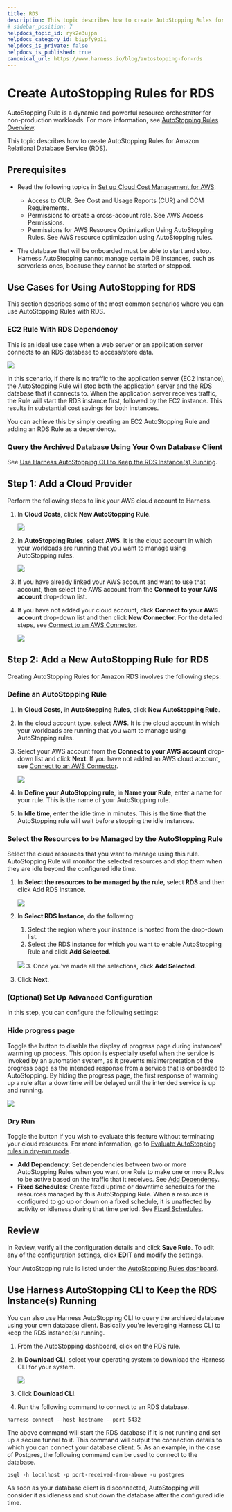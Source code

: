 ```yaml
---
title: RDS
description: This topic describes how to create AutoStopping Rules for Amazon Relational Database Service (RDS).
# sidebar_position: 7
helpdocs_topic_id: ryk2e3ujpn
helpdocs_category_id: biypfy9p1i
helpdocs_is_private: false
helpdocs_is_published: true
canonical_url: https://www.harness.io/blog/autostopping-for-rds
---
```

# Create AutoStopping Rules for RDS
AutoStopping Rule is a dynamic and powerful resource orchestrator for non-production workloads. For more information, see [AutoStopping Rules Overview](../1-auto-stopping-rules.md).

This topic describes how to create AutoStopping Rules for Amazon Relational Database Service (RDS).


## Prerequisites

* Read the following topics in [Set up Cloud Cost Management for AWS](../../../get-started/onboarding-guide/set-up-cost-visibility-for-aws.md): 

	* Access to CUR. See Cost and Usage Reports (CUR) and CCM Requirements.
	* Permissions to create a cross-account role. See AWS Access Permissions.
	* Permissions for AWS Resource Optimization Using AutoStopping Rules. See AWS resource optimization using AutoStopping rules.
* The database that will be onboarded must be able to start and stop. Harness AutoStopping cannot manage certain DB instances, such as serverless ones, because they cannot be started or stopped.

## Use Cases for Using AutoStopping for RDS

This section describes some of the most common scenarios where you can use AutoStopping Rules with RDS.

### EC2 Rule With RDS Dependency

This is an ideal use case when a web server or an application server connects to an RDS database to access/store data.

![](./static/create-auto-stopping-rules-for-rds-68.png)

In this scenario, if there is no traffic to the application server (EC2 instance), the AutoStopping Rule will stop both the application server and the RDS database that it connects to. When the application server receives traffic, the Rule will start the RDS instance first, followed by the EC2 instance. This results in substantial cost savings for both instances. 

You can achieve this by simply creating an EC2 AutoStopping Rule and adding an RDS Rule as a dependency.

### Query the Archived Database Using Your Own Database Client

See [Use Harness AutoStopping CLI to Keep the RDS Instance(s) Running](../4-create-auto-stopping-rules/create-auto-stopping-rules-for-rds.md#use-harness-autostopping-cli-to-keep-the-rds-instances-running).

## Step 1: Add a Cloud Provider

Perform the following steps to link your AWS cloud account to Harness.

1. In **Cloud Costs**, click **New AutoStopping Rule**.
   
     ![](./static/create-auto-stopping-rules-for-rds-69.png)
2. In **AutoStopping Rules**, select **AWS**. It is the cloud account in which your workloads are running that you want to manage using AutoStopping rules.
   
     ![](./static/create-auto-stopping-rules-for-rds-71.png)
3. If you have already linked your AWS account and want to use that account, then select the AWS account from the **Connect to your AWS account** drop-down list.
4. If you have not added your cloud account, click **Connect to your AWS account** drop-down list and then click **New Connector**. For the detailed steps, see [Connect to an AWS Connector](/docs/cloud-cost-management/get-started/onboarding-guide/set-up-cost-visibility-for-aw).
   
   ![](./static/create-auto-stopping-rules-for-rds-73.png)

## Step 2: Add a New AutoStopping Rule for RDS

Creating AutoStopping Rules for Amazon RDS involves the following steps:

### Define an AutoStopping Rule

1. In **Cloud Costs,** in **AutoStopping Rules**, click **New AutoStopping Rule**.
2. In the cloud account type, select **AWS**. It is the cloud account in which your workloads are running that you want to manage using AutoStopping rules.
3. Select your AWS account from the **Connect to your AWS account** drop-down list and click **Next**. If you have not added an AWS cloud account, see [Connect to an AWS Connector](../1-add-connectors/connect-to-an-aws-connector.md).
   
     ![](./static/create-auto-stopping-rules-for-rds-75.png)
4. In **Define your AutoStopping rule**, in **Name your Rule**, enter a name for your rule. This is the name of your AutoStopping rule.
5. In **Idle time**, enter the idle time in minutes. This is the time that the AutoStopping rule will wait before stopping the idle instances.

### Select the Resources to be Managed by the AutoStopping Rule

Select the cloud resources that you want to manage using this rule. AutoStopping Rule will monitor the selected resources and stop them when they are idle beyond the configured idle time.

1. In **Select the resources to be managed by the rule**, select **RDS** and then click Add RDS instance.
   
     ![](./static/create-auto-stopping-rules-for-rds-77.png)
2. In **Select RDS Instance**, do the following:
	1. Select the region where your instance is hosted from the drop-down list.
	2. Select the RDS instance for which you want to enable AutoStopping Rule and click **Add Selected**.
   
     ![](./static/create-auto-stopping-rules-for-rds-78.png)
	3. Once you've made all the selections, click **Add Selected**.
3. Click **Next**.

### (Optional) Set Up Advanced Configuration

In this step, you can configure the following settings:

### Hide progress page

Toggle the button to disable the display of progress page during instances' warming up process. This option is especially useful when the service is invoked by an automation system, as it prevents misinterpretation of the progress page as the intended response from a service that is onboarded to AutoStopping. By hiding the progress page, the first response of warming up a rule after a downtime will be delayed until the intended service is up and running.

![](./static/create-autostopping-rules-for-kubernetes-83.png)

### Dry Run

Toggle the button if you wish to evaluate this feature without terminating your cloud resources. For more information, go to [Evaluate AutoStopping rules in dry-run mode](../4-create-auto-stopping-rules/autostopping-dry-run-mode.md).

* **Add Dependency**: Set dependencies between two or more AutoStopping Rules when you want one Rule to make one or more Rules to be active based on the traffic that it receives. See [Add Dependency](../4-create-auto-stopping-rules/create-autostopping-rules-aws.md#optional-step-set-up-advanced-configuration).
* **Fixed Schedules**: Create fixed uptime or downtime schedules for the resources managed by this AutoStopping Rule. When a resource is configured to go up or down on a fixed schedule, it is unaffected by activity or idleness during that time period. See [Fixed Schedules](create-autostopping-rules-aws.md).

## Review

In Review, verify all the configuration details and click **Save Rule**. To edit any of the configuration settings, click **EDIT** and modify the settings.

Your AutoStopping rule is listed under the [AutoStopping Rules dashboard](../4-create-auto-stopping-rules/autostopping-dashboard.md).

## Use Harness AutoStopping CLI to Keep the RDS Instance(s) Running

You can also use Harness AutoStopping CLI to query the archived database using your own database client. Basically you're leveraging Harness CLI to keep the RDS instance(s) running.

1. From the AutoStopping dashboard, click on the RDS rule.
2. In **Download CLI**, select your operating system to download the Harness CLI for your system.
   
     ![](./static/create-auto-stopping-rules-for-rds-79.png)
3. Click **Download CLI**.
4. Run the following command to connect to an RDS database.  

```
harness connect --host hostname --port 5432
```
  
The above command will start the RDS database if it is not running and set up a secure tunnel to it. This command will output the connection details to which you can connect your database client.
5. As an example, in the case of Postgres, the following command can be used to connect to the database.  

```
psql -h localhost -p port-received-from-above -u postgres
```
  
As soon as your database client is disconnected, AutoStopping will consider it as idleness and shut down the database after the configured idle time.

